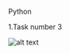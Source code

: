 Python


1.Task number 3

![alt text](https://fiverr-res.cloudinary.com/images/t_main1,q_auto,f_auto,q_auto,f_auto/gigs/145459519/original/de0337ee657126f5bc06522897813b8dc0aeb28b/python-tasks-and-project)
